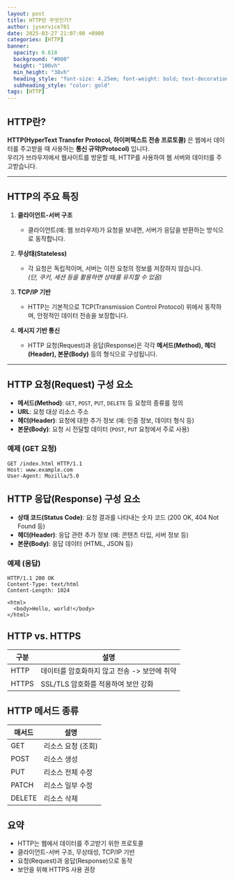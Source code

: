 ```yaml
---
layout: post
title: HTTP란 무엇인가?
author: jyservice781 
date: 2025-03-27 21:07:00 +0900 
categories: [HTTP]
banner:
  opacity: 0.618
  background: "#000"
  height: "100vh"
  min_height: "38vh"
  heading_style: "font-size: 4.25em; font-weight: bold; text-decoration: underline"
  subheading_style: "color: gold"
tags: [HTTP]
---
```


## HTTP란?

**HTTP(HyperText Transfer Protocol, 하이퍼텍스트 전송 프로토콜)** 은 웹에서 데이터를 주고받을 때 사용하는 **통신 규약(Protocol)** 입니다.  
우리가 브라우저에서 웹사이트를 방문할 때, HTTP를 사용하여 웹 서버와 데이터를 주고받습니다.

---

## HTTP의 주요 특징

1. **클라이언트-서버 구조**  
   - 클라이언트(예: 웹 브라우저)가 요청을 보내면, 서버가 응답을 반환하는 방식으로 동작합니다.

2. **무상태(Stateless)**  
   - 각 요청은 독립적이며, 서버는 이전 요청의 정보를 저장하지 않습니다.  
     *(단, 쿠키, 세션 등을 활용하면 상태를 유지할 수 있음)*

3. **TCP/IP 기반**  
   - HTTP는 기본적으로 TCP(Transmission Control Protocol) 위에서 동작하며, 안정적인 데이터 전송을 보장합니다.

4. **메시지 기반 통신**  
   - HTTP 요청(Request)과 응답(Response)은 각각 **메서드(Method), 헤더(Header), 본문(Body)** 등의 형식으로 구성됩니다.

---

## HTTP 요청(Request) 구성 요소

- **메서드(Method)**: `GET`, `POST`, `PUT`, `DELETE` 등 요청의 종류를 정의
- **URL**: 요청 대상 리소스 주소
- **헤더(Header)**: 요청에 대한 추가 정보 (예: 인증 정보, 데이터 형식 등)
- **본문(Body)**: 요청 시 전달할 데이터 (`POST`, `PUT` 요청에서 주로 사용)

### 예제 (GET 요청)

```http
GET /index.html HTTP/1.1
Host: www.example.com
User-Agent: Mozilla/5.0
```

## HTTP 응답(Response) 구성 요소

- **상태 코드(Status Code)**: 요청 결과를 나타내는 숫자 코드 (200 OK, 404 Not Found 등)
- **헤더(Header)**: 응답 관련 추가 정보 (예: 콘텐츠 타입, 서버 정보 등)
- **본문(Body)**: 응답 데이터 (HTML, JSON 등)

### 예제 (응답)

```
HTTP/1.1 200 OK
Content-Type: text/html
Content-Length: 1024

<html>
  <body>Hello, world!</body>
</html>
```

## HTTP vs. HTTPS
| 구분  | 설명 |
|------|------|
| HTTP | 데이터를 암호화하지 않고 전송 -> 보안에 취약 |
| HTTPS | SSL/TLS 암호화를 적용하여 보안 강화 |


## HTTP 메서드 종류
| 매서드  | 설명 |
|------|------|
| GET | 리소스 요청 (조회)|
| POST | 리소스 생성 |
| PUT | 리소스 전체 수정 |
| PATCH | 리소스 일부 수정 |
| DELETE | 리소스 삭제 |


## 요약
- HTTP는 웹에서 데이터를 주고받기 위한 프로토콜
- 클라이언트-서버 구조, 무상태성, TCP/IP 기반
- 요청(Request)과 응답(Response)으로 동작
- 보안을 위해 HTTPS 사용 권장
